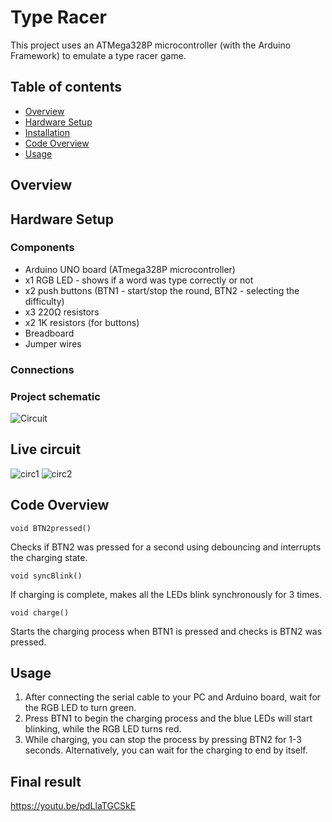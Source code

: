# Type Racer
This project uses an ATMega328P microcontroller (with the Arduino Framework) to emulate a type racer game.

## Table of contents
- [Overview](#overview)
- [Hardware Setup](#hardware-setup)
- [Installation](#installation)
- [Code Overview](#code-overview)
- [Usage](#usage)


## Overview


## Hardware Setup
### Components
- Arduino UNO board (ATmega328P microcontroller)
- x1 RGB LED - shows if a word was type correctly or not
- x2 push buttons (BTN1 - start/stop the round, 
                   BTN2 - selecting the difficulty)
- x3 220Ω resistors
- x2 1K resistors (for buttons)
- Breadboard
- Jumper wires

### Connections


### Project schematic
![Circuit](./aux/schema1.png)
## Live circuit
![circ1](./aux/poza_circ.jpeg)
![circ2](./aux/poza_circ2.jpeg)
## Code Overview
```
void BTN2pressed()
```
Checks if BTN2 was pressed for a second using debouncing and interrupts the charging state.
```
void syncBlink()
```
If charging is complete, makes all the LEDs blink synchronously for 3 times.
```
void charge()
```
Starts the charging process when BTN1 is pressed and checks is BTN2 was pressed.
## Usage
1. After connecting the serial cable to your PC and Arduino board, wait for the RGB LED to turn green.
2. Press BTN1 to begin the charging process and the blue LEDs will start blinking, while the RGB LED turns red.
3. While charging, you can stop the process by pressing BTN2 for 1-3 seconds. Alternatively, you can wait for the charging to end by itself.

## Final result
https://youtu.be/pdLlaTGCSkE